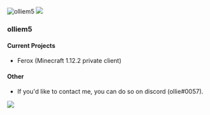<h align = "left"> <img src = "https://komarev.com/ghpvc/?username=olliem5" alt = "olliem5" /> </h>
![](https://hit.yhype.me/github/profile?user_id=64110522)

### olliem5
 #### Current Projects
  - Ferox (Minecraft 1.12.2 private client)
 
 #### Other
- If you'd like to contact me, you can do so on discord (ollie#0057).
 
<img align = "center" src = "https://github-readme-stats.vercel.app/api/?username=olliem5&theme=cobalt&count_private=true"/>
